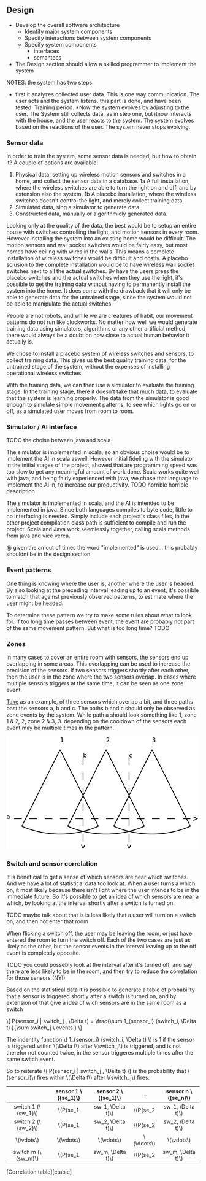 
## Design

* Develop the overall software architecture
    * Identify major system components
    * Specify interactions between system components
    * Specify system components
        * interfaces
        * semantecs
* The Design section should allow a skilled programmer to implement the system

NOTES:
the system has two steps.
* first it analyzes collected user data. This is one way communication. The user acts and the system listens. this part is done, and have been tested. Training period. 
*Now the system evolves by adjusting to the user. The System still collects data, as in step one, but itnow interacts with the house, and the user reacts to the system. The system evolves based on the reactions of the user. The system never stops evolving. 



### Sensor data

In order to train the system, some sensor data is needed, but how to obtain it? A couple of options are available:

1.  Physical data, setting up wireless motion sensors and switches in a home, and collect the sensor data in a database. 
    1a      A full installation, where the wireless switches are able to turn the light on and off, and by extension also the system.
    1b      A placebo installation, where the wireless switches doesn't control the light, and merely collect training data.
2.  Simulated data, sing a simulator to generate data.
3.  Constructed data, manually or algorithmicly generated data.

Looking only at the quality of the data, the best would be to setup an entire house with switches controlling the light, and motion sensors in every room. However installing the system into an existing home would be difficult. The motion sensors and wall socket switches would be fairly easy, but most homes have ceiling with wires in the walls. This means a complete installation of wireless switches would be difficult and costly. 
A placebo solusion to the complete installation would be to have wireless wall socket switches next to all the actual switches. By have the users press the placebo switches and the actual switches when they use the light, it's possible to get the training data without having to permanently install the system into the home. It does come with the drawback that it will only be able to generate data for the untrained stage, since the system would not be able to manipulate the actual switches.

People are not robots, and while we are creatures of habit, our movement patterns do not run like clockworks. No matter how well we would generate training data using simulators, algorithms or any other artificial method, there would always be a doubt on how close to actual human behavior it actually is.

We chose to install a placebo system of wireless switches and sensors, to collect training data. This gives us the best quality training data, for the untrained stage of the system, without the expenses of installing operational wireless switches. 

With the training data, we can then use a simulator to evaluate the training stage. In the training stage, there it doesn't take that much data, to evaluate that the system is learning properly. The data from the simulator is good enough to simulate simple movement patterns, to see which lights go on or off, as a simulated user moves from room to room. 

### Simulator / AI interface

TODO the choise between java and scala

The simulator is implemented in scala, so an obvious choise would be to implement the AI in scala aswell. However initial fideling with the simulator in the initial stages of the project, showed that are programming speed was too slow to get any meaningful amount of work done. Scala works quite well with java, and being fairly experienced with java, we chose that language to implement the AI in, to increase our productivity. TODO horrible horrible description

The simulator is implemented in scala, and the AI is intended to be implemented in java. Since both languages compiles to byte code, little to no interfacing is needed. Simply include each project's class files, in the other project compilation class path is sufficient to compile and run the project. Scala and Java work seemlessly together, calling scala methods from java and vice verca. 

@ given the amout of times the word "implemented" is used... this probably shouldnt be in the design section

### Event patterns

One thing is knowing where the user is, another where the user is headed. By also looking at the preceding interval leading up to an event, it's possible to match that against previously observed patterns, to estimate where the user might be headed.

To determine these pattern we try to make some rules about what to look for. If too long time passes between event, the event are probably not part of the same movement pattern. But what is too long time? TODO

### Zones

In many cases to cover an entire room with sensors, the sensors end up overlapping in some areas. This overlapping can be used to increase the precision of the sensors. If two sensors triggers shortly after each other, then the user is in the zone where the two sensors overlap. In cases where multiple sensors triggers at the same time, it can be seen as one zone event.

[Take](#zoneimg) as an example, of three sensors which overlap a bit, and three paths past the sensors a, b and c. The paths b and c should only be observed as zone events by the system. While path a should look something like 1, zone 1 & 2, 2, zone 2 & 3, 3. depending on the cooldown of the sensors each event may be multiple times in the pattern.

![Sensors with overlapping zones](img/zone.png)
### Switch and sensor correlation

It is beneficial to get a sense of which sensors are near which switches. And we have a lot of statistical data too look at. When a user turns a which on, it most likely because there isn't light where the user intends to be in the immediate future. So it's possible to get an idea of which sensors are near a which, by looking at the interval shortly after a switch is turned on.

TODO maybe talk about that is is less likely that a user will turn on a switch on, and then not enter that room

When flicking a switch off, the user may be leaving the room, or just have entered the room to turn the switch off. Each of the two cases are just as likely as the other, but the sensor events in the interval leaving up to the off event is completely opposite. 

TODO you could possebly look at the interval after it's turned off, and say there are less likely to be in the room, and then try to reduce the correlation for those sensors (NYI)

Based on the statistical data it is possible to generate a table of probability that a sensor is triggered shortly after a switch is turned on, and by extension of that give a idea of wich sensors are in the same room as a switch

\\[ P(sensor_i | switch_j , \Delta t) = \frac{\sum 1_{sensor_i} (switch_i, \Delta t) }{\sum switch_j \ events } \\]

The indentity function \\( 1_{sensor_i} (switch_i, \Delta t) \\) is 1 if the sensor is triggered within \\(\Delta t\\) after \\(switch_j\\) is triggered, and is not therefor not counted twice, in the sensor triggeres multiple times after the same switch event.

So to reiterate \\( P(sensor_i | switch_j , \Delta t) \\) is the probability that \\(sensor_i)\\) fires within \\(\Delta t\\) after \\(switch_j\\) fires.

|                       | sensor 1 \\((se_1)\\)          | sensor 2 \\((se_1)\\)          | ... | sensor n \\((se_n)\\)          |
|:---------------------:|:------------------------------:|:------------------------------:|:---:|:------------------------------:|
| switch 1 (\\(sw_1)\\) | \\(P(se_1 | sw_1, \Delta t)\\) | \\(P(se_2 | sw_1, \Delta t)\\) | ... | \\(P(se_n | sw_1, \Delta t)\\) |
| switch 2 (\\(sw_2)\\) | \\(P(se_1 | sw_2, \Delta t)\\) | \\(P(se_2 | sw_2, \Delta t)\\) | ... | \\(P(se_n | sw_2, \Delta t)\\) |
| \\(\vdots\\)          | \\(\vdots\\)                   | \\(\vdots\\)          | \\(\ddots\\) | \\(\vdots\\)                   |
| switch m (\\(sw_m)\\) | \\(P(se_1 | sw_m, \Delta t)\\) | \\(P(se_2 | sw_m, \Delta t)\\) | ... | \\(P(se_n | sw_m, \Delta t)\\) |
[Correlation table][ctable]

